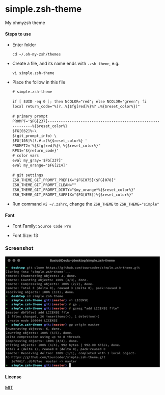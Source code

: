 # simple.zsh-theme
My ohmyzsh theme

#### Steps to use

- Enter folder 

  ```
  cd ~/.oh-my-zsh/themes
  ```

- Create a file, and its name ends with `.zsh-theme`, e.g.

  ```
  vi simple.zsh-theme
  ```
  
- Place the follow in this file

  ```
  # simple.zsh-theme

  if [ $UID -eq 0 ]; then NCOLOR="red"; else NCOLOR="green"; fi
  local return_code="%(?..%{$fg[red]%}%? ↵%{$reset_color%})"

  # primary prompt
  PROMPT='$FG[237]------------------------------------------------------------%{$reset_color%}
  $FG[032]%~\
  $(git_prompt_info) \
  $FG[105]%(!.#.»)%{$reset_color%} '
  PROMPT2='%{$fg[red]%}\ %{$reset_color%}'
  RPS1='${return_code}'
  # color vars
  eval my_gray='$FG[237]'
  eval my_orange='$FG[214]'

  # git settings
  ZSH_THEME_GIT_PROMPT_PREFIX="$FG[075]($FG[078]"
  ZSH_THEME_GIT_PROMPT_CLEAN=""
  ZSH_THEME_GIT_PROMPT_DIRTY="$my_orange*%{$reset_color%}"
  ZSH_THEME_GIT_PROMPT_SUFFIX="$FG[075])%{$reset_color%}"
  ```
  
- Run command `vi ~/.zshrc`, change the `ZSH_THEME` to `ZSH_THEME="simple"`

#### Font

- Font Family: `Source Code Pro`

- Font Size: 13

### Screenshot

![](screenshot.jpg)

#### License

[MIT](LICENSE)
